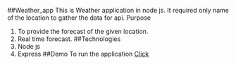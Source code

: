 ##Weather_app
This is Weather application in node js. It required only name of the location to gather the data for api.
Purpose
1. To provide the forecast of the given location.
2. Real time forecast.
##Technologies
1. Node js
2. Express
##Demo
To run the application [Click]("https://pranav-weather-application.herokuapp.com)